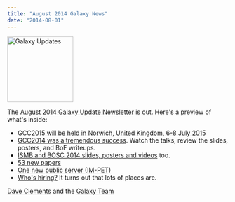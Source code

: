 ```yaml
---
title: "August 2014 Galaxy News"
date: "2014-08-01"
---
```

<div class='right'>
<a href='/src/galaxy-updates/2014-08/index.md'><img src="/src/images/logos/GalaxyUpdate200.png" alt="Galaxy Updates" width=150 /></a>
</div>

The [August 2014 Galaxy Update Newsletter](/src/galaxy-updates/2014-08/index.md) is out.  Here's a preview of what's inside:
 
* [GCC2015 will be held in Norwich, United Kingdom, 6-8 July 2015](/src/galaxy-updates/2014-08/index.md#gcc2015-norwich-united-kingdom-6-8-july-2015)
* [GCC2014 was a tremendous success](/src/galaxy-updates/2014-08/index.md#gcc2014-report).  Watch the talks, review the slides, posters, and BoF writeups.
* [ISMB and BOSC 2014 slides, posters and videos](/src/galaxy-updates/2014-08/index.md#galaxy--ismb-and-bosc-2014-slides-and-posters) too.
* [53 new papers](/src/galaxy-updates/2014-08/index.md#new-papers)
* [One new public server (IM-PET)](/src/galaxy-updates/2014-08/index.md#new-public-servers)
* [Who's hiring?](/src/galaxy-updates/2014-08/index.md#whos-hiring)  It turns out that lots of places are.

[Dave Clements](/people/dave-clements/index.md) and the [Galaxy Team](/src/galaxy-team/)
